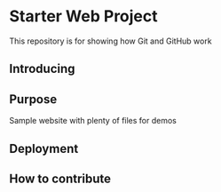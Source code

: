 # Starter Web Project

This repository is for showing how Git and GitHub work

## Introducing

## Purpose

Sample website with plenty of files for demos

## Deployment

## How to contribute